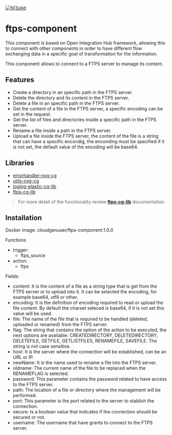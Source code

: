 [![N|Solid](https://cloudgensys.com/cg-demo/wp-content/uploads/2019/05/CG-Logo-01.png)](https://www.cloudgensys.com/)

# ftps-component

This component is based on Open Integration Hub framework, allowing this to connect with other components in order to have different flow exchanging data in a specific goal of transformation for the information.

This component allows to connect to a FTPS server to manage its content.

## Features

- Create a directory in an specific path in the FTPS server.
- Delete the directory and its content in the FTPS server.
- Delete a file in an specific path in the FTPS server.
- Get the content of a file in the FTPS server, a specific encoding can be set in the request.
- Get the list of files and directories inside a specific path in the FTPS server.
- Rename a file inside a path in the FTPS server.
- Upload a file inside the FTPS server, the content of the file is a string that can have a specific encondig, the enconding must be specified if it is not set, the default value of the encoding will be base64.

## Libraries

- [errorhandler-nxg-cg](https://www.npmjs.com/package/errorhandler-nxg-cg)
- [utils-nxg-cg](https://www.npmjs.com/package/utils-nxg-cg)
- [loging-elastic-cg-lib](https://www.npmjs.com/package/loging-elastic-cg-lib)
- [ftps-cg-lib](https://www.npmjs.com/package/ftps-cg-lib)

> For more detail of the functionality review **[ftps-cg-lib](https://github.com/CloudGenUser/ftps-cg-lib)** documentation

## Installation

Docker image: cloudgenuser/ftps-component:1.0.0

Functions
- trigger:
  - ftps_source
- action:
  - ftps

Fields:
- content: It is the content of a file as a string type that is get from the FTPS server or to upload into it. It can be selected the encoding, for example base64, utf8 or other.
- encoding: It is the definition of encoding required to read or upload the file content. By default the charset seleced is base64, if it is not set this value will be used.
- file: The name of the file that is required to be handled (deleted, uploaded or renamed) from the FTPS server.
- flag: The string that contains the option of the action to be executed, the next options are available: CREATEDIRECTORY, DELETEDIRECTORY, DELETEFILE, GETFILE, GETLISTFILES, RENAMEFILE, SAVEFILE. The string is not case sensitive.
- host: It is the server where the connection will be established, can be an URL or IP.
- newName: It is the name used to rename a file into the FTPS server.
- oldname: The current name of the file to be replaced when the RENAMEFLAG is selected.
- password: This parameter contains the password related to have access to the FTPS server.
- path: The location of a file or directory where the management will be performed.
- port: This parameter is the port related to the server to stablish the connection.
- secure: Is a boolean value that indicates if the connection should be secured or not.
- username: The username that have grants to connect to the FTPS server.
